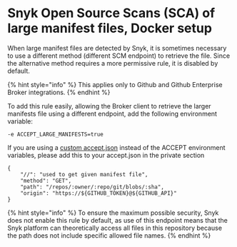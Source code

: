 # Snyk Open Source Scans (SCA) of large manifest files, Docker setup

When large manifest files are detected by Snyk, it is sometimes necessary to use a different method (different SCM endpoint) to retrieve the file. Since the alternative method requires a more permissive rule, it is disabled by default.&#x20;

{% hint style="info" %}
This applies only to Github and Github Enterprise Broker integrations.&#x20;
{% endhint %}

To add this rule easily, allowing the Broker client to retrieve the larger manifests file using a different endpoint, add the following environment variable:

```console
-e ACCEPT_LARGE_MANIFESTS=true
```

If you are using a [custom accept.json](https://docs.snyk.io/enterprise-setup/snyk-broker/install-and-configure-snyk-broker/advanced-configuration-for-snyk-broker-docker-installation/custom-approved-listing-filter-with-docker) instead of the ACCEPT environment variables, please add this to your accept.json in the private section

```
{
    "//": "used to get given manifest file",
    "method": "GET",
    "path": "/repos/:owner/:repo/git/blobs/:sha",
    "origin": "https://${GITHUB_TOKEN}@${GITHUB_API}"
}
```

{% hint style="info" %}
To ensure the maximum possible security, Snyk does not enable this rule by default, as use of this endpoint means that the Snyk platform can theoretically access all files in this repository because the path does not include specific allowed file names.
{% endhint %}
